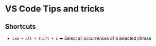 # VS Code Tips and tricks

## Shortcuts

- `cmd + alt + Shift + L` ➡️ Select all occurrences of a selected phrase